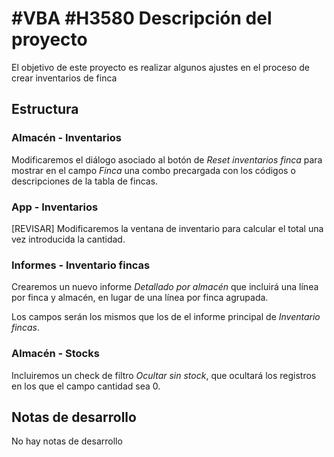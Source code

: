 # #VBA #H3580 Descripción del proyecto

El objetivo de este proyecto es realizar algunos ajustes en el proceso de crear inventarios de finca

## Estructura

### Almacén - Inventarios
Modificaremos el diálogo asociado al botón de *Reset inventarios finca* para mostrar en el campo *Finca* una combo precargada con los códigos o descripciones de la tabla de fincas.

### App - Inventarios
[REVISAR] Modificaremos la ventana de inventario para calcular el total una vez introducida la cantidad. 

### Informes - Inventario fincas
Crearemos un nuevo informe *Detallado por almacén* que incluirá una línea por finca y almacén, en lugar de una línea por finca agrupada.

Los campos serán los mismos que los de el informe principal de *Inventario fincas*.

### Almacén - Stocks
Incluiremos un check de filtro *Ocultar sin stock*, que ocultará los registros en los que el campo cantidad sea 0.

## Notas de desarrollo
No hay notas de desarrollo
